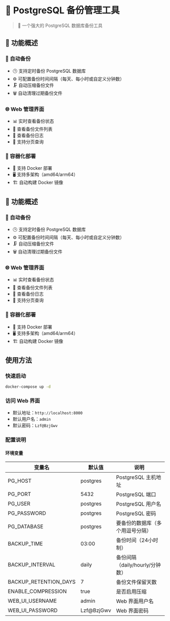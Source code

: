 # 📂 PostgreSQL 备份管理工具

> 🚀 一个强大的 PostgreSQL 数据库备份工具

## 🎯 功能概述

### 🔄 自动备份
- 🕒 支持定时备份 PostgreSQL 数据库
- ⚙️ 可配置备份时间间隔（每天、每小时或自定义分钟数）
- 🗜️ 自动压缩备份文件
- 🗑️ 自动清理过期备份文件

### 🌐 Web 管理界面
- 📊 实时查看备份状态
- 📁 查看备份文件列表
- 📜 查看备份日志
- 📖 支持分页查询

### 🐳 容器化部署
- 🐋 支持 Docker 部署
- 🖥️ 支持多架构（amd64/arm64）
- 🏗️ 自动构建 Docker 镜像

## 🎯 功能概述

### 🔄 自动备份
- 🕒 支持定时备份 PostgreSQL 数据库
- ⚙️ 可配置备份时间间隔（每天、每小时或自定义分钟数）
- 🗜️ 自动压缩备份文件
- 🗑️ 自动清理过期备份文件

### 🌐 Web 管理界面
- 📊 实时查看备份状态
- 📁 查看备份文件列表
- 📜 查看备份日志
- 📖 支持分页查询

### 🐳 容器化部署
- 🐋 支持 Docker 部署
- 🖥️ 支持多架构（amd64/arm64）
- 🏗️ 自动构建 Docker 镜像

## 使用方法

### 快速启动
```bash
docker-compose up -d
```

### 访问 Web 界面
- 默认地址：`http://localhost:8000`
- 默认用户名：`admin`
- 默认密码：`Lzf@BzjGwv`

### 配置说明

#### 环境变量
| 变量名 | 默认值 | 说明 |
|--------|--------|------|
| PG_HOST | postgres | PostgreSQL 主机地址 |
| PG_PORT | 5432 | PostgreSQL 端口 |
| PG_USER | postgres | PostgreSQL 用户名 |
| PG_PASSWORD | postgres | PostgreSQL 密码 |
| PG_DATABASE | postgres | 要备份的数据库（多个用逗号分隔） |
| BACKUP_TIME | 03:00 | 备份时间（24小时制） |
| BACKUP_INTERVAL | daily | 备份间隔（daily/hourly/分钟数） |
| BACKUP_RETENTION_DAYS | 7 | 备份文件保留天数 |
| ENABLE_COMPRESSION | true | 是否启用压缩 |
| WEB_UI_USERNAME | admin | Web 界面用户名 |
| WEB_UI_PASSWORD | Lzf@BzjGwv | Web 界面密码 |
